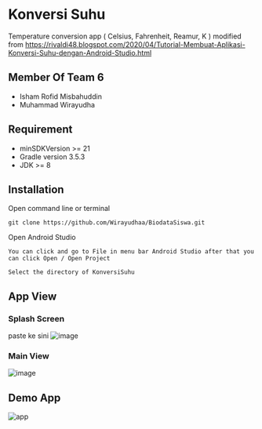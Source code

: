 
# Konversi Suhu

Temperature conversion app ( Celsius, Fahrenheit, Reamur, K ) modified from https://rivaldi48.blogspot.com/2020/04/Tutorial-Membuat-Aplikasi-Konversi-Suhu-dengan-Android-Studio.html




## Member Of Team 6
- Isham Rofid Misbahuddin
- Muhammad Wirayudha


## Requirement

- minSDKVersion >= 21
- Gradle version 3.5.3 
- JDK >= 8 



## Installation
  Open command line or terminal

```
git clone https://github.com/Wirayudhaa/BiodataSiswa.git
```
  Open Android Studio 
```
You can click and go to File in menu bar Android Studio after that you can click Open / Open Project
```
```
Select the directory of KonversiSuhu
```



## App View

### Splash Screen
paste ke sini
![image](https://user-images.githubusercontent.com/108913354/177912027-fa8b01f5-be07-4312-bf0c-b805bf0bd412.png)


### Main View
![image](https://user-images.githubusercontent.com/60656929/177327378-83795515-55fd-4000-b99a-a021ef6850d8.png)


## Demo App
![app](https://user-images.githubusercontent.com/60656929/177327653-a3e88e86-c64b-4f4c-bf73-6212f87081b3.gif)


